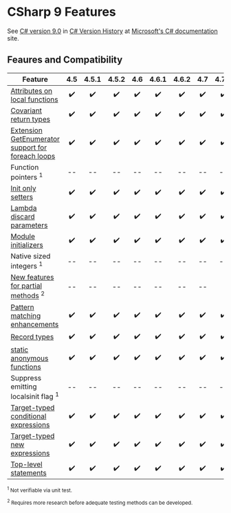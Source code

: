 ﻿# CSharp 9 Features

See [C# version 9.0](https://learn.microsoft.com/en-us/dotnet/csharp/whats-new/csharp-version-history?source=recommendations#c-version-9) in [C# Version History](https://learn.microsoft.com/en-us/dotnet/csharp/whats-new/csharp-version-history) at [Microsoft's C# documentation](https://learn.microsoft.com/en-us/dotnet/csharp/) site.

## Feaures and Compatibility

Feature                                          |4.5 |4.5.1|4.5.2|4.6 |4.6.1|4.6.2|4.7|4.7.1|4.7.2|4.8
-------------------------------------------------|:--:|:---:|:---:|:--:|:---:|:---:|:--:|:--:|:--:|:--:
[Attributes on local functions](https://learn.microsoft.com/en-us/dotnet/csharp/language-reference/proposals/csharp-9.0/local-function-attributes)                    |✔️  |✔️   |✔️    |✔️  |✔️  |✔️    |✔️   |✔️  |✔️  |✔️
[Covariant return types](https://learn.microsoft.com/en-us/dotnet/csharp/language-reference/proposals/csharp-9.0/covariant-returns)                           |✔️  |✔️   |✔️    |✔️  |✔️  |✔️    |✔️   |✔️  |✔️  |✔️
[Extension GetEnumerator support for foreach loops](https://learn.microsoft.com/en-us/dotnet/csharp/language-reference/proposals/csharp-9.0/extension-getenumerator)|✔️  |✔️   |✔️    |✔️  |✔️  |✔️    |✔️   |✔️  |✔️  |✔️
Function pointers <sup>1</sup>                                |--  |--   |--    |--  |--  |--    |--   |--  |--  |--
[Init only setters](https://learn.microsoft.com/en-us/dotnet/csharp/whats-new/csharp-9#init-only-setters)                                |✔️  |✔️   |✔️    |✔️  |✔️  |✔️    |✔️   |✔️  |✔️  |✔️
[Lambda discard parameters](https://learn.microsoft.com/en-us/dotnet/csharp/language-reference/proposals/csharp-9.0/lambda-discard-parameters)                        |✔️  |✔️   |✔️    |✔️  |✔️  |✔️    |✔️   |✔️  |✔️  |✔️
[Module initializers](https://learn.microsoft.com/en-us/dotnet/csharp/language-reference/proposals/csharp-9.0/module-initializers)                              |✔️  |✔️   |✔️    |✔️  |✔️  |✔️    |✔️   |✔️  |✔️  |✔️
Native sized integers <sup>1</sup>                            |--  |--   |--    |--  |--  |--    |--   |--  |--  |--
[New features for partial methods](https://learn.microsoft.com/en-us/dotnet/csharp/language-reference/proposals/csharp-9.0/extending-partial-methods) <sup>2</sup>                 |--  |--   |--    |--  |--  |--    |--  
[Pattern matching enhancements](https://learn.microsoft.com/en-us/dotnet/csharp/whats-new/csharp-9#pattern-matching-enhancements)                    |✔️  |✔️   |✔️    |✔️  |✔️  |✔️    |✔️   |✔️  |✔️  |✔️
[Record types](https://learn.microsoft.com/en-us/dotnet/csharp/whats-new/csharp-9#record-types)                                    |✔️  |✔️   |✔️    |✔️  |✔️  |✔️    |✔️   |✔️  |✔️  |✔️
[static anonymous functions](https://learn.microsoft.com/en-us/dotnet/csharp/language-reference/proposals/csharp-9.0/static-anonymous-functions)                       |✔️  |✔️   |✔️    |✔️  |✔️  |✔️    |✔️   |✔️  |✔️  |✔️
Suppress emitting localsinit flag <sup>1</sup>                |--  |--   |--    |--  |--  |--    |--   |--  |--  |--
[Target-typed conditional expressions](https://learn.microsoft.com/en-us/dotnet/csharp/language-reference/proposals/csharp-9.0/target-typed-conditional-expression)             |✔️  |✔️   |✔️    |✔️  |✔️  |✔️    |✔️   |✔️  |✔️  |✔️
[Target-typed new expressions](https://learn.microsoft.com/en-us/dotnet/csharp/language-reference/proposals/csharp-9.0/target-typed-new)                     |✔️  |✔️   |✔️    |✔️  |✔️  |✔️    |✔️   |✔️  |✔️  |✔️
[Top-level statements](https://learn.microsoft.com/en-us/dotnet/csharp/whats-new/csharp-9#top-level-statements)                             |✔️  |✔️   |✔️    |✔️  |✔️  |✔️    |✔️   |✔️  |✔️  |✔️
                                                                                               
<div style="font-size: smaller;">   

<sup>1</sup> Not verifiable via unit test.</sup>

<sup>2</sup> Requires more research before adequate testing methods can be developed.

</div>

<div style="display: none">

❔✔️❌

</div>